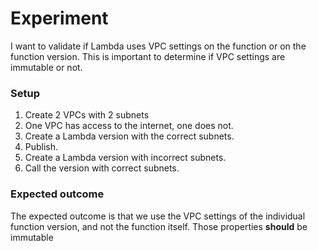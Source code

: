 # Experiment

I want to validate if Lambda uses VPC settings on the function or on the function
version. This is important to determine if VPC settings are immutable or not.

### Setup

1. Create 2 VPCs with 2 subnets
2. One VPC has access to the internet, one does not.
3. Create a Lambda version with the correct subnets.
4. Publish.
5. Create a Lambda version with incorrect subnets.
6. Call the version with correct subnets.

### Expected outcome

The expected outcome is that we use the VPC settings of the individual
function version, and not the function itself. Those properties **should** be immutable